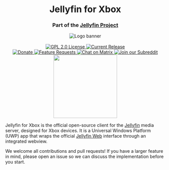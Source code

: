 <h1 align="center">Jellyfin for Xbox</h1>
<h3 align="center">Part of the <a href="https://jellyfin.org">Jellyfin Project</a></h3>

<p align="center">
<img alt="Logo banner" src="https://raw.githubusercontent.com/jellyfin/jellyfin-ux/master/branding/SVG/banner-logo-solid.svg?sanitize=true"/>
<br/><br/>
<a href="https://github.com/jellyfin/jellyfin-xbox">
<img alt="GPL 2.0 License" src="https://img.shields.io/github/license/jellyfin/jellyfin-xbox.svg"/>
</a>
<a href="https://github.com/jellyfin/jellyfin-xbox/releases">
<img alt="Current Release" src="https://img.shields.io/github/release/jellyfin/jellyfin-xbox.svg"/>
</a>
<br/>
<a href="https://opencollective.com/jellyfin">
<img alt="Donate" src="https://img.shields.io/opencollective/all/jellyfin.svg?label=backers"/>
</a>
<a href="https://features.jellyfin.org">
<img alt="Feature Requests" src="https://img.shields.io/badge/fider-vote%20on%20features-success.svg"/>
</a>
<a href="https://matrix.to/#/+jellyfin:matrix.org">
<img alt="Chat on Matrix" src="https://img.shields.io/matrix/jellyfin:matrix.org.svg?logo=matrix"/>
</a>
<a href="https://www.reddit.com/r/jellyfin">
<img alt="Join our Subreddit" src="https://img.shields.io/badge/reddit-r%2Fjellyfin-%23FF5700.svg"/>
</a>
<br/>
<a href="https://apps.microsoft.com/detail/9P2DRTG62QF8?referrer=appbadge&mode=direct">
   <img src="https://get.microsoft.com/images/en-us%20dark.svg" width="200"/>
</a>
</p>

Jellyfin for Xbox is the official open-source client for the [Jellyfin](https://jellyfin.org) media server, designed for Xbox devices. It is a Universal Windows Platform (UWP) app that wraps the official [Jellyfin Web](https://github.com/jellyfin/jellyfin-web) interface through an integrated webview.

We welcome all contributions and pull requests! If you have a larger feature in mind, please open an issue so we can discuss the implementation before you start.
